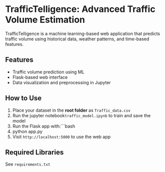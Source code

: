 # TrafficTelligence: Advanced Traffic Volume Estimation

TrafficTelligence is a machine learning-based web application that predicts traffic volume using historical data, weather patterns, and time-based features.

## Features
- Traffic volume prediction using ML
- Flask-based web interface
- Data visualization and preprocessing in Jupyter

## How to Use
1. Place your dataset in the **root folder** as `Traffic_data.csv`
2. Run the jupyter notebook`traffic_model.ipynb` to train and save the model
3. Run the Flask app with:```bash
4. python app.py
5. Visit `http://localhost:5000` to use the web app

## Required Libraries
See `requirements.txt`
